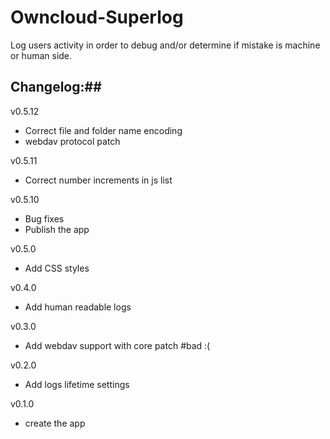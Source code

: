 Owncloud-Superlog
=================

Log users activity in order to debug and/or determine if mistake is machine or human side.

## Changelog:##
v0.5.12
* Correct file and folder name encoding
* webdav protocol patch

v0.5.11
* Correct number increments in js list

v0.5.10
* Bug fixes
* Publish the app

v0.5.0
* Add CSS styles

v0.4.0
* Add human readable logs

v0.3.0
* Add webdav support with core patch #bad :(

v0.2.0
* Add logs lifetime settings

v0.1.0
* create the app
